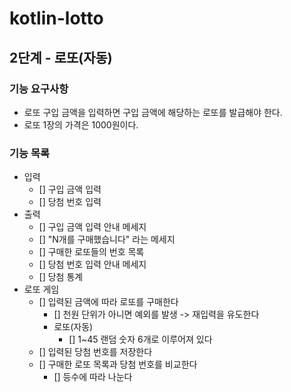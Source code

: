 # kotlin-lotto
## 2단계 - 로또(자동)
### 기능 요구사항
- 로또 구입 금액을 입력하면 구입 금액에 해당하는 로또를 발급해야 한다.
- 로또 1장의 가격은 1000원이다.

### 기능 목록 
- 입력 
  - [] 구입 금액 입력
  - [] 당첨 번호 입력 
- 출력
  - [] 구입 금액 입력 안내 메세지 
  - [] "N개를 구매했습니다" 라는 메세지 
  - [] 구매한 로또들의 번호 목록 
  - [] 당첨 번호 입력 안내 메세지 
  - [] 당첨 통계 
- 로또 게임 
  - [] 입력된 금액에 따라 로또를 구매한다 
    - [] 천원 단위가 아니면 예외를 발생 -> 재입력을 유도한다  
    - 로또(자동)
      - [] 1~45 랜덤 숫자 6개로 이루어져 있다 
  - [] 입력된 당첨 번호를 저장한다 
  - [] 구매한 로또 목록과 당첨 번호를 비교한다
    - [] 등수에 따라 나눈다